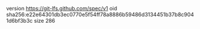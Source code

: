 version https://git-lfs.github.com/spec/v1
oid sha256:e22e64301db3ec0770e5f54ff78a8886b59486d3134451b37b8c9041d6bf3b3c
size 286
